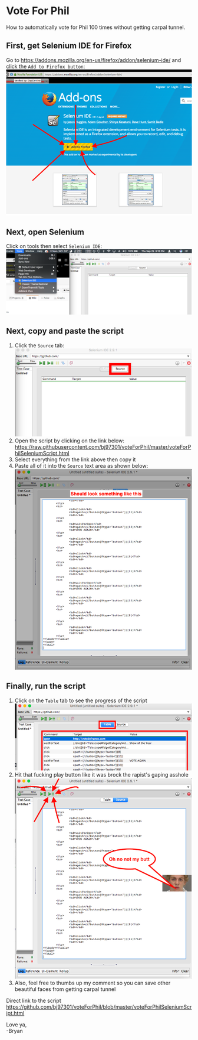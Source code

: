 # Vote For Phil
How to automatically vote for Phil 100 times without getting carpal tunnel.

## First, get Selenium IDE for Firefox
Go to https://addons.mozilla.org/en-us/firefox/addon/selenium-ide/ and click the `Add to Firefox button`:<BR>
![your internet may suxzor](./images/addToFF.png)
## Next, open Selenium
Click on tools then select `Selenium IDE`:<BR>
![your internet may suxzor](./images/tools.png)
## Next, copy and paste the script
1.  Click the `Source` tab:<BR>
![your internet may suxzor](./images/srcTab.png)
2.  Open the script by clicking on the link below:<BR> https://raw.githubusercontent.com/bj97301/voteForPhil/master/voteForPhilSeleniumScript.html
3.  Select everything from the link above then copy it
4.  Paste all of it into the `Source` text area as shown below:
![your internet may suxzor](./images/srcTabPaste.png)<BR>

## Finally, run the script
1. Click on the `Table` tab to see the progress of the script<BR>
![your internet may suxzor](./images/tableTab.png)<BR>
2. Hit that fucking play button like it was brock the rapist's gaping asshole<BR>
![your internet may suxzor](./images/runButton.png)<BR>
3. Also, feel free to thumbs up my comment so you can save other beautiful faces from getting carpal tunnel

Direct link to the script<BR>
https://github.com/bj97301/voteForPhil/blob/master/voteForPhilSeleniumScript.html

Love ya,<BR>
   -Bryan
